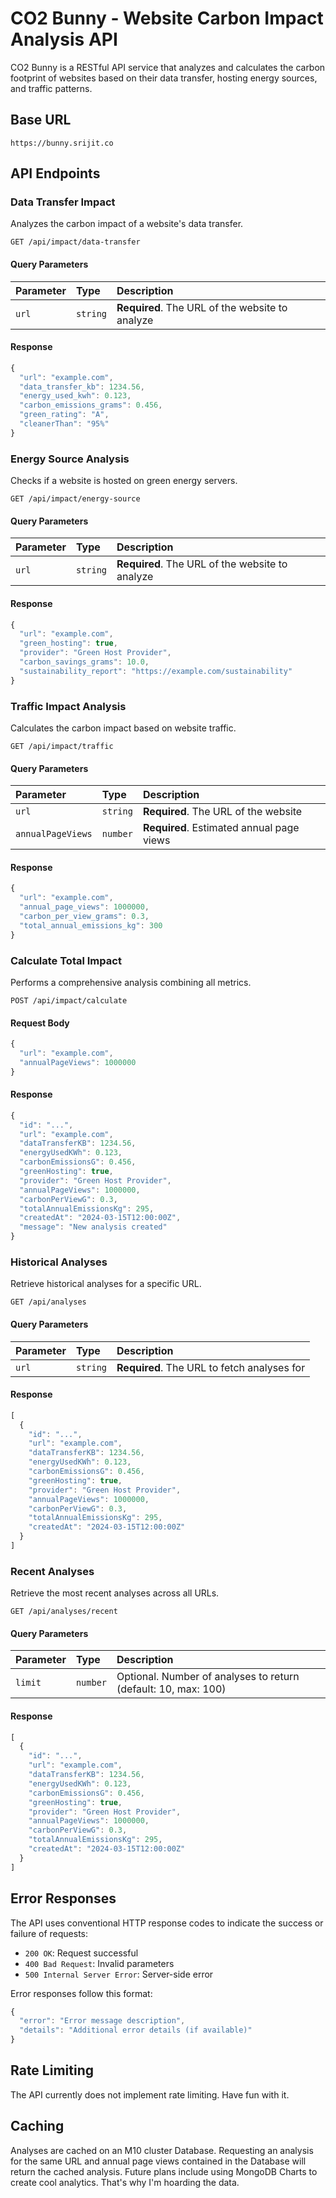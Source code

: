 # CO2 Bunny - Website Carbon Impact Analysis API

CO2 Bunny is a RESTful API service that analyzes and calculates the carbon footprint of websites based on their data transfer, hosting energy sources, and traffic patterns.

## Base URL

```
https://bunny.srijit.co
```

## API Endpoints

### Data Transfer Impact

Analyzes the carbon impact of a website's data transfer.

```http
GET /api/impact/data-transfer
```

#### Query Parameters

| Parameter | Type | Description |
| :--- | :--- | :--- |
| `url` | `string` | **Required**. The URL of the website to analyze |

#### Response

```javascript
{
  "url": "example.com",
  "data_transfer_kb": 1234.56,
  "energy_used_kwh": 0.123,
  "carbon_emissions_grams": 0.456,
  "green_rating": "A",
  "cleanerThan": "95%"
}
```

### Energy Source Analysis

Checks if a website is hosted on green energy servers.

```http
GET /api/impact/energy-source
```

#### Query Parameters

| Parameter | Type | Description |
| :--- | :--- | :--- |
| `url` | `string` | **Required**. The URL of the website to analyze |

#### Response

```javascript
{
  "url": "example.com",
  "green_hosting": true,
  "provider": "Green Host Provider",
  "carbon_savings_grams": 10.0,
  "sustainability_report": "https://example.com/sustainability"
}
```

### Traffic Impact Analysis

Calculates the carbon impact based on website traffic.

```http
GET /api/impact/traffic
```

#### Query Parameters

| Parameter | Type | Description |
| :--- | :--- | :--- |
| `url` | `string` | **Required**. The URL of the website |
| `annualPageViews` | `number` | **Required**. Estimated annual page views |

#### Response

```javascript
{
  "url": "example.com",
  "annual_page_views": 1000000,
  "carbon_per_view_grams": 0.3,
  "total_annual_emissions_kg": 300
}
```

### Calculate Total Impact

Performs a comprehensive analysis combining all metrics.

```http
POST /api/impact/calculate
```

#### Request Body

```javascript
{
  "url": "example.com",
  "annualPageViews": 1000000
}
```

#### Response

```javascript
{
  "id": "...",
  "url": "example.com",
  "dataTransferKB": 1234.56,
  "energyUsedKWh": 0.123,
  "carbonEmissionsG": 0.456,
  "greenHosting": true,
  "provider": "Green Host Provider",
  "annualPageViews": 1000000,
  "carbonPerViewG": 0.3,
  "totalAnnualEmissionsKg": 295,
  "createdAt": "2024-03-15T12:00:00Z",
  "message": "New analysis created"
}
```

### Historical Analyses

Retrieve historical analyses for a specific URL.

```http
GET /api/analyses
```

#### Query Parameters

| Parameter | Type | Description |
| :--- | :--- | :--- |
| `url` | `string` | **Required**. The URL to fetch analyses for |

#### Response

```javascript
[
  {
    "id": "...",
    "url": "example.com",
    "dataTransferKB": 1234.56,
    "energyUsedKWh": 0.123,
    "carbonEmissionsG": 0.456,
    "greenHosting": true,
    "provider": "Green Host Provider",
    "annualPageViews": 1000000,
    "carbonPerViewG": 0.3,
    "totalAnnualEmissionsKg": 295,
    "createdAt": "2024-03-15T12:00:00Z"
  }
]
```

### Recent Analyses

Retrieve the most recent analyses across all URLs.

```http
GET /api/analyses/recent
```

#### Query Parameters

| Parameter | Type | Description |
| :--- | :--- | :--- |
| `limit` | `number` | Optional. Number of analyses to return (default: 10, max: 100) |

#### Response

```javascript
[
  {
    "id": "...",
    "url": "example.com",
    "dataTransferKB": 1234.56,
    "energyUsedKWh": 0.123,
    "carbonEmissionsG": 0.456,
    "greenHosting": true,
    "provider": "Green Host Provider",
    "annualPageViews": 1000000,
    "carbonPerViewG": 0.3,
    "totalAnnualEmissionsKg": 295,
    "createdAt": "2024-03-15T12:00:00Z"
  }
]
```

## Error Responses

The API uses conventional HTTP response codes to indicate the success or failure of requests:

- `200 OK`: Request successful
- `400 Bad Request`: Invalid parameters
- `500 Internal Server Error`: Server-side error

Error responses follow this format:

```javascript
{
  "error": "Error message description",
  "details": "Additional error details (if available)"
}
```

## Rate Limiting

The API currently does not implement rate limiting. Have fun with it.

## Caching

Analyses are cached on an M10 cluster Database. Requesting an analysis for the same URL and annual page views contained in the Database will return the cached analysis. Future plans include using MongoDB Charts to create cool analytics. That's why I'm hoarding the data.
